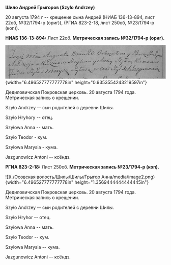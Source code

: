 **Шило Андрей Грыгоров (Szyło Andrzey)**

20 августа 1794 г -- крещение сына Андрей (НИАБ 136-13-894, лист 22об,
№32/1794-р (ориг)), (РГИА 823-2-18, лист 250об, №23/1794-р (коп)).

**НИАБ 136-13-894:** Лист 22об. **Метрическая запись №32/1794-р
(ориг).**

![](./media/90d556bd4314f326bd0a8c1e40f1223eca7aab40.png){width="6.496527777777778in"
height="0.9353554243219597in"}

Дедиловичская Покровская церковь. 20 августа 1794 года. Метрическая
запись о крещении.

Szyło Andrzey -- сын родителей с деревни Шилы.

Szyło Hryhory -- отец.

Szyłowa Anna -- мать.

Szyło Teodor - кум.

Szyłowa Marysia - кума.

Jazgunowicz Antoni -- ксёндз.

**РГИА 823-2-18:** Лист 250об. **Метрическая запись №23/1794-р (коп).**

![](./Осовская волость/Шилы/Шилы/Грыгор Анна/media/image2.png){width="6.496527777777778in"
height="1.3569444444444445in"}

Дедиловичская Покровская церковь. 20 августа 1794 года. Метрическая
запись о крещении.

Szyło Andrzey -- сын родителей с деревни Шилы.

Szyło Hryhor -- отец.

Szyłowa Anna -- мать.

Szyło Teodor -- кум.

Szyłowa Marysia -- кума.

Jazgunowicz Antoni -- ксёндз.
